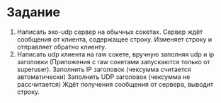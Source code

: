 # Задание 
1. Написать эхо-udp сервер на обычных сокетах.
Сервер ждёт сообщения от клиента, содержащее строку. Изменяет строку и отправляет обратно клиенту.
2. Написать udp клиента на raw сокете, вручную заполняя udp и ip заголовки (Приложения с raw сокетами запускаются только от superuser).
Заполнить IP заголовок (чексумма считается автоматически)
Заполнить UDP заголовок (чексумма не рассчитается)
Ждёт получения сообщения от сервера, выводит строку. 